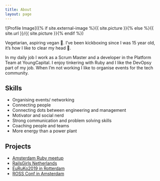 ```yaml
---
title: About
layout: page
---
```

![Profile Image]({% if site.external-image %}{{ site.picture }}{% else %}{{ site.url }}/{{ site.picture }}{% endif %})

<p> Vegetarian, aspiring vegan 🌱. 
I’ve been kickboxing since I was 15 year old, it’s how I like to clear my head 🥊.

In my daily job I work as a Scrum Master and a developer in the Platform Team at YoungCapital. I enjoy tinkering with Ruby and I like the DevOpsy part of my job. When I’m not working I like to organise events for the tech community.  
</p>

<h2>Skills</h2>

<ul class="skill-list">
	<li>Organising events/ networking</li>
	<li>Connecting people</li>
	<li>Connecting dots between engineering and management</li>
	<li>Motivator and social nerd</li>
	<li>Strong communication and problem solving skills</li>
	<li>Coaching people and teams</li>
	<li>More energy than a power plant</li>
</ul>

<h2>Projects</h2>

<ul>
	<li><a href="https://amsrb.org/">Amsterdam Ruby meetup</a></li>
	<li><a href="https://railsgirls.com/thehague.html">RailsGirls Netherlands</a></li>
	<li><a href="https://euruko2019.org/">EuRuKo2019 in Rotterdam</a></li>
	<li><a href="https://rossconf.io">ROSS Conf in Amsterdam</a></li>
</ul>
